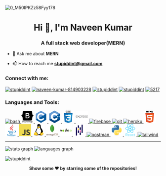 <!-- <img src="https://miro.medium.com/max/2878/0*M50IPKZz58Fyy178.gif" />
<img src="https://miro.medium.com/max/2878/0*M50IPKZz58Fyy178.gif"> -->
![0_M50IPKZz58Fyy178](https://user-images.githubusercontent.com/94122792/212531512-20606b17-d270-4078-9485-47364a48e5fa.gif)
<h1 align="center">Hi 👋, I'm <b>Naveen Kumar</b></h1>
<h3 align="center">A full stack web developer(MERN)</h3>

<!-- <p align="left"> <a href="https://github.com/ryo-ma/github-profile-trophy"><img src="https://github-profile-trophy.vercel.app/?username=stupiddint" alt="stupiddint" /></a> </p> -->
<!-- <p align="left"> <img src="https://komarev.com/ghpvc/?username=stupiddint&label=Profile%20views&color=0e75b6&style=flat" alt="stupiddint" /> </p>
-->
- 💬 Ask me about **MERN**

- 📫 How to reach me **stupiddint@gmail.com**

<h3 align="left">Connect with me:</h3>
<p align="left">
<a href="https://twitter.com/stupiddint" target="blank"><img align="center" src="https://raw.githubusercontent.com/rahuldkjain/github-profile-readme-generator/master/src/images/icons/Social/twitter.svg" alt="stupiddint" height="30" width="40" /></a>
<a href="https://linkedin.com/in/naveen-kumar-814903228" target="blank"><img align="center" src="https://raw.githubusercontent.com/rahuldkjain/github-profile-readme-generator/master/src/images/icons/Social/linked-in-alt.svg" alt="naveen-kumar-814903228" height="30" width="40" /></a>
<a href="https://kaggle.com/stupiddint" target="blank"><img align="center" src="https://raw.githubusercontent.com/rahuldkjain/github-profile-readme-generator/master/src/images/icons/Social/kaggle.svg" alt="stupiddint" height="30" width="40" /></a>
<a href="https://www.leetcode.com/stupiddint" target="blank"><img align="center" src="https://raw.githubusercontent.com/rahuldkjain/github-profile-readme-generator/master/src/images/icons/Social/leet-code.svg" alt="stupiddint" height="30" width="40" /></a>
<a href="https://discord.gg/5217" target="blank"><img align="center" src="https://raw.githubusercontent.com/rahuldkjain/github-profile-readme-generator/master/src/images/icons/Social/discord.svg" alt="5217" height="30" width="40" /></a>
</p>

<h3 align="left">Languages and Tools:</h3>
<p align="left"> <a href="https://www.gnu.org/software/bash/" target="_blank" rel="noreferrer"> <img src="https://www.vectorlogo.zone/logos/gnu_bash/gnu_bash-icon.svg" alt="bash" width="40" height="40"/> </a> <a href="https://getbootstrap.com" target="_blank" rel="noreferrer"> <img src="https://raw.githubusercontent.com/devicons/devicon/master/icons/bootstrap/bootstrap-plain-wordmark.svg" alt="bootstrap" width="40" height="40"/> </a> <a href="https://www.cprogramming.com/" target="_blank" rel="noreferrer"> <img src="https://raw.githubusercontent.com/devicons/devicon/master/icons/c/c-original.svg" alt="c" width="40" height="40"/> </a> <a href="https://www.w3schools.com/cpp/" target="_blank" rel="noreferrer"> <img src="https://raw.githubusercontent.com/devicons/devicon/master/icons/cplusplus/cplusplus-original.svg" alt="cplusplus" width="40" height="40"/> </a> <a href="https://www.w3schools.com/css/" target="_blank" rel="noreferrer"> <img src="https://raw.githubusercontent.com/devicons/devicon/master/icons/css3/css3-original-wordmark.svg" alt="css3" width="40" height="40"/> </a> <a href="https://expressjs.com" target="_blank" rel="noreferrer"> <img src="https://raw.githubusercontent.com/devicons/devicon/master/icons/express/express-original-wordmark.svg" alt="express" width="40" height="40"/> </a> <a href="https://firebase.google.com/" target="_blank" rel="noreferrer"> <img src="https://www.vectorlogo.zone/logos/firebase/firebase-icon.svg" alt="firebase" width="40" height="40"/> </a> <a href="https://git-scm.com/" target="_blank" rel="noreferrer"> <img src="https://www.vectorlogo.zone/logos/git-scm/git-scm-icon.svg" alt="git" width="40" height="40"/> </a> <a href="https://heroku.com" target="_blank" rel="noreferrer"> <img src="https://www.vectorlogo.zone/logos/heroku/heroku-icon.svg" alt="heroku" width="40" height="40"/> </a> <a href="https://www.w3.org/html/" target="_blank" rel="noreferrer"> <img src="https://raw.githubusercontent.com/devicons/devicon/master/icons/html5/html5-original-wordmark.svg" alt="html5" width="40" height="40"/> </a> <a href="https://www.java.com" target="_blank" rel="noreferrer"> <img src="https://raw.githubusercontent.com/devicons/devicon/master/icons/java/java-original.svg" alt="java" width="40" height="40"/> </a> <a href="https://developer.mozilla.org/en-US/docs/Web/JavaScript" target="_blank" rel="noreferrer"> <img src="https://raw.githubusercontent.com/devicons/devicon/master/icons/javascript/javascript-original.svg" alt="javascript" width="40" height="40"/> </a> <a href="https://www.linux.org/" target="_blank" rel="noreferrer"> <img src="https://raw.githubusercontent.com/devicons/devicon/master/icons/linux/linux-original.svg" alt="linux" width="40" height="40"/> </a> <a href="https://www.mongodb.com/" target="_blank" rel="noreferrer"> <img src="https://raw.githubusercontent.com/devicons/devicon/master/icons/mongodb/mongodb-original-wordmark.svg" alt="mongodb" width="40" height="40"/> </a> <a href="https://nodejs.org" target="_blank" rel="noreferrer"> <img src="https://raw.githubusercontent.com/devicons/devicon/master/icons/nodejs/nodejs-original-wordmark.svg" alt="nodejs" width="40" height="40"/> </a> <a href="https://pandas.pydata.org/" target="_blank" rel="noreferrer"> <img src="https://raw.githubusercontent.com/devicons/devicon/2ae2a900d2f041da66e950e4d48052658d850630/icons/pandas/pandas-original.svg" alt="pandas" width="40" height="40"/> </a> <a href="https://postman.com" target="_blank" rel="noreferrer"> <img src="https://www.vectorlogo.zone/logos/getpostman/getpostman-icon.svg" alt="postman" width="40" height="40"/> </a> <a href="https://www.python.org" target="_blank" rel="noreferrer"> <img src="https://raw.githubusercontent.com/devicons/devicon/master/icons/python/python-original.svg" alt="python" width="40" height="40"/> </a> <a href="https://reactjs.org/" target="_blank" rel="noreferrer"> <img src="https://raw.githubusercontent.com/devicons/devicon/master/icons/react/react-original-wordmark.svg" alt="react" width="40" height="40"/> </a> <a href="https://tailwindcss.com/" target="_blank" rel="noreferrer"> <img src="https://www.vectorlogo.zone/logos/tailwindcss/tailwindcss-icon.svg" alt="tailwind" width="40" height="40"/> </a> </p>
<hr>
<!--stats  -->

<!-- <p>
  <img align="right"
    src="https://github-readme-stats.vercel.app/api/top-langs/?username=stupiddint&langs_count=8&theme=react" />
</p> -->
<!-- 
<a href="https://github.com/stupiddint"><img alt="naveen's Github Stats"
    src="https://github-readme-stats.vercel.app/api?username=stupiddint&show_icons=true&count_private=true&theme=react&bg_color=151515" /></a> -->
<!-- <a href="https://github.com/stupiddint"><img alt="naveen's Github Stats"
    src="https://github-readme-stats.vercel.app/api?username=stupiddint&show_icons=true&count_private=true&theme=react&bg_color=151515" /></a> -->

<!-- <p><img align="center" src="https://github-readme-streak-stats.herokuapp.com/?user=stupiddint&theme=black-ice"
    alt="thespeedx" /></p> -->

<div align="left">
  <img src="https://github-readme-stats.vercel.app/api?hide_title=false&hide_rank=false&show_icons=true&include_all_commits=true&count_private=true&disable_animations=false&theme=react&locale=en&hide_border=false&username=stupiddint" height="150" alt="stats graph"  />
  <img src="https://github-readme-stats.vercel.app/api/top-langs?locale=en&hide_title=true&layout=compact&card_width=320&langs_count=5&theme=dracula&hide_border=false&username=stupiddint" height="150" alt="languages graph"  />
</div>
<p><img align="center" src="https://github-readme-streak-stats.herokuapp.com/?user=stupiddint&theme=black-ice"
    alt="stupiddint" /></p>
<!-- 
<p><img align="right" src="https://github-readme-stats.vercel.app/api/top-langs?username=stupiddint&show_icons=true&locale=en&layout=compact" alt="stupiddint" /></p>

<p>&nbsp;<img align="center" src="https://github-readme-stats.vercel.app/api?username=stupiddint&show_icons=true&locale=en" alt="stupiddint" /></p>

<p><img align="center" src="https://github-readme-streak-stats.herokuapp.com/?user=stupiddint&" alt="stupiddint" /></p> -->

<P align="center" ><b>Show some <span color="red">❤️</span> by starring some of the repositories!</b></P>

